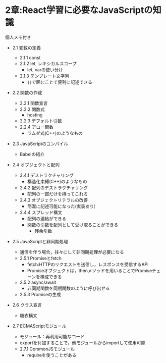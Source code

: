 # 2章:React学習に必要なJavaScriptの知識
個人メモ付き
- 2.1 変数の定義
  - 2.1.1 const
  - 2.1.2 let, レキシカルスコープ
      - let, varの使い分け
  - 2.1.3 テンプレート文字列
      - `{}`で囲むことで便利に記述できる

- 2.2 関数の作成
  - 2.2.1 関数宣言
  - 2.2.2 関数式
      - hosting
  - 2.2.3 デフォルト引数
  - 2.2.4 アロー関数
      - ラムダ式(C++)のようなもの

- 2.3 JavaScriptのコンパイル
  - Babelの紹介

- 2.4 オブジェクトと配列
  - 2.4.1 デストラクチャリング
      - 構造化束縛(C++)のようなもの
  - 2.4.2 配列のデストラクチャリング
      - 配列の一部だけを持ってこれる
  - 2.4.3 オブジェクトリテラルの改善
      - 簡潔に記述可能になった(実装あり)
  - 2.4.4 スプレッド構文
      - 配列の連結ができる
      - 関数の引数を配列として受け取ることができる
        - 残余引数
  
- 2.5 JavaScriptと非同期処理
  - 通信を伴う場合，往々にして非同期処理が必要になる
  - 2.5.1 Promiseとfetch
    - fetch:HTTPのリクエストを送信し，レスポンスを受信するAPI
    - Promiseオブジェクトは，thenメソッドを用いることでPromiseチェーンを構成できる
  - 2.5.2 async/await
    - 非同期関数を同期関数のように呼び出せる
  - 2.5.3 Promiseの生成
  
- 2.6 クラス宣言
  - 糖衣構文
  
- 2.7 ECMAScriptモジュール
  - モジュール：再利用可能なコード
  - exportを付加することで，他モジュールからimportして使用可能
  - 2.7.1 CommonJSモジュール
    - requireを使うことがある